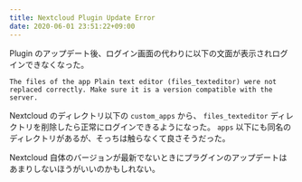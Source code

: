 ```yaml
---
title: Nextcloud Plugin Update Error
date: 2020-06-01 23:51:22+09:00
---
```


Plugin のアップデート後、ログイン画面の代わりに以下の文面が表示されログインできなくなった。

    The files of the app Plain text editor (files_texteditor) were not replaced correctly. Make sure it is a version compatible with the server.

Nextcloud のディレクトリ以下の `custom_apps` から、 `files_texteditor` ディレクトリを削除したら正常にログインできるようになった。
`apps` 以下にも同名のディレクトリがあるが、そっちは触らなくて良さそうだった。

Nextcloud 自体のバージョンが最新でないときにプラグインのアップデートはあまりしないほうがいいのかもしれない。
